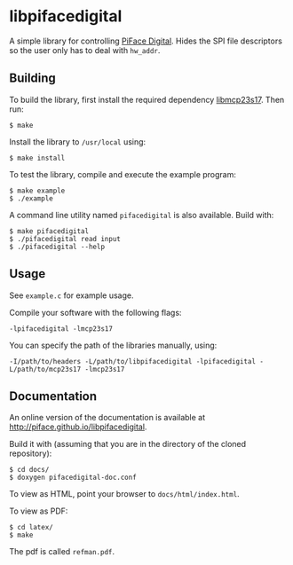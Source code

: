 libpifacedigital
================

A simple library for controlling
[PiFace Digital](http://www.piface.org.uk/products/piface_digital/).
Hides the SPI file descriptors so the user only has to deal with `hw_addr`.

Building
--------

To build the library, first install the required dependency
[libmcp23s17](https://github.com/piface/libmcp23s17). Then run:

    $ make

Install the library to `/usr/local` using:

    $ make install

To test the library, compile and execute the example program:

    $ make example
    $ ./example

A command line utility named `pifacedigital` is also available. Build with:

    $ make pifacedigital
    $ ./pifacedigital read input
    $ ./pifacedigital --help

Usage
-----

See `example.c` for example usage.

Compile your software with the following flags:

    -lpifacedigital -lmcp23s17

You can specify the path of the libraries manually, using:

    -I/path/to/headers -L/path/to/libpifacedigital -lpifacedigital -L/path/to/mcp23s17 -lmcp23s17

Documentation
-------------

An online version of the documentation is available at http://piface.github.io/libpifacedigital.

Build it with (assuming that you are in the directory of the cloned repository):

    $ cd docs/
    $ doxygen pifacedigital-doc.conf

To view as HTML, point your browser to `docs/html/index.html`.

To view as PDF:

    $ cd latex/
    $ make

The pdf is called `refman.pdf`.
